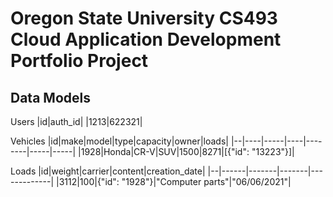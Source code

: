 # Oregon State University CS493 Cloud Application Development Portfolio Project

## Data Models
Users
|id|auth_id|
|1213|622321|

Vehicles
|id|make|model|type|capacity|owner|loads|
|--|----|-----|----|--------|-----|-----|
|1928|Honda|CR-V|SUV|1500|8271|[{"id": "13223"}]|

Loads
|id|weight|carrier|content|creation_date|
|--|------|-------|-------|-------------|
|3112|100|{"id": "1928"}|"Computer parts"|"06/06/2021"|